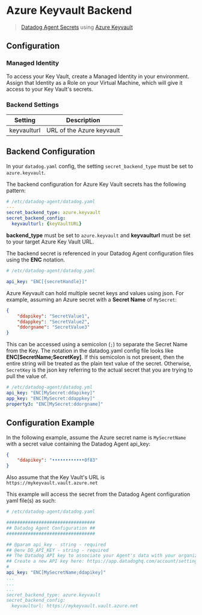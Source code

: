 # Azure Keyvault Backend

> [Datadog Agent Secrets](https://docs.datadoghq.com/agent/guide/secrets-management/?tab=linux) using [Azure Keyvault](https://docs.microsoft.com/en-us/Azure/key-vault/secrets/quick-create-portal)

## Configuration

### Managed Identity

To access your Key Vault, create a Managed Identity in your environment. Assign that Identity as a Role on your Virtual Machine, which will give it access to your Key Vault's secrets.

### Backend Settings

| Setting | Description |
| --- | --- |
| keyvaulturl | URL of the Azure keyvault |

## Backend Configuration

In your `datadog.yaml` config, the setting `secret_backend_type` must be set to `azure.keyvault`.

The backend configuration for Azure Key Vault secrets has the following pattern:

```yaml
# /etc/datadog-agent/datadog.yaml
---
secret_backend_type: azure.keyvault
secret_backend_config:
  keyvaulturl: {keyVaultURL}
```

**backend_type** must be set to `azure.keyvault` and **keyvaulturl** must be set to your target Azure Key Vault URL.

The backend secret is referenced in your Datadog Agent configuration files using the **ENC** notation.

```yaml
# /etc/datadog-agent/datadog.yaml

api_key: "ENC[{secretHandle}]"
```

Azure Keyvault can hold multiple secret keys and values using json. For example, assuming an Azure secret with a **Secret Name** of `MySecret`:

```json
{
    "ddapikey": "SecretValue1",
    "ddappkey": "SecretValue2",
    "ddorgname": "SecretValue3"
}
```

This can be accessed using a semicolon (`;`) to separate the Secret Name from the Key. The notation in the datadog.yaml config file looks like **ENC[SecretName;SecretKey]**. If this semicolon is not present, then the entire string will be treated as the plain text value of the secret. Otherwise, `SecretKey` is the json key referring to the actual secret that you are trying to pull the value of.

```yaml
# /etc/datadog-agent/datadog.yml
api_key: "ENC[MySecret:ddapikey]"
app_key: "ENC[MySecret:ddappkey]"
property3: "ENC[MySecret:ddorgname]"
```

## Configuration Example

In the following example, assume the Azure secret name is `MySecretName` with a secret value containing the Datadog Agent api_key:

```json
{
    "ddapikey": "••••••••••••0f83"
}
```

Also assume that the Key Vault's URL is `https://mykeyvault.vault.azure.net`

This example will access the secret from the Datadog Agent configuration yaml file(s) as such:

```yaml
# /etc/datadog-agent/datadog.yaml

#################################
## Datadog Agent Configuration ##
#################################

## @param api_key - string - required
## @env DD_API_KEY - string - required
## The Datadog API key to associate your Agent's data with your organization.
## Create a new API key here: https://app.datadoghq.com/account/settings
#
api_key: "ENC[MySecretName;ddapikey]" 
...
...
...
secret_backend_type: azure.keyvault
secret_backend_config:
  keyvaulturl: https://mykeyvault.vault.azure.net
```

